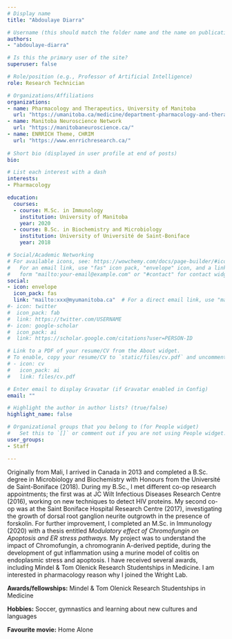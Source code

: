```yaml
---
# Display name
title: "Abdoulaye Diarra"

# Username (this should match the folder name and the name on publications)
authors:
- "abdoulaye-diarra"

# Is this the primary user of the site?
superuser: false

# Role/position (e.g., Professor of Artificial Intelligence)
role: Research Technician

# Organizations/Affiliations
organizations:
- name: Pharmacology and Therapeutics, University of Manitoba
  url: "https://umanitoba.ca/medicine/department-pharmacology-and-therapeutics"
- name: Manitoba Neuroscience Network
  url: "https://manitobaneuroscience.ca/"
- name: ENRRICH Theme, CHRIM
  url: "https://www.enrrichresearch.ca/"
  
# Short bio (displayed in user profile at end of posts)
bio: 

# List each interest with a dash
interests:
- Pharmacology

education:
  courses:
  - course: M.Sc. in Immunology
    institution: University of Manitoba
    year: 2020
  - course: B.Sc. in Biochemistry and Microbiology
    institution: University of Université de Saint-Boniface
    year: 2018

# Social/Academic Networking
# For available icons, see: https://wowchemy.com/docs/page-builder/#icons
#   For an email link, use "fas" icon pack, "envelope" icon, and a link in the
#   form "mailto:your-email@example.com" or "#contact" for contact widget.
social:
- icon: envelope
  icon_pack: fas
  link: "mailto:xxx@myumanitoba.ca"  # For a direct email link, use "mailto:test@example.org".
#- icon: twitter
#  icon_pack: fab
#  link: https://twitter.com/USERNAME
#- icon: google-scholar
#  icon_pack: ai
#  link: https://scholar.google.com/citations?user=PERSON-ID

# Link to a PDF of your resume/CV from the About widget.
# To enable, copy your resume/CV to `static/files/cv.pdf` and uncomment the lines below.
# - icon: cv
#   icon_pack: ai
#   link: files/cv.pdf

# Enter email to display Gravatar (if Gravatar enabled in Config)
email: ""

# Highlight the author in author lists? (true/false)
highlight_name: false

# Organizational groups that you belong to (for People widget)
#   Set this to `[]` or comment out if you are not using People widget.
user_groups:
- Staff

---
```

Originally from Mali, I arrived in Canada in 2013 and completed a B.Sc. degree in Microbiology and Biochemistry with Honours from the Université de Saint-Boniface (2018). During my B.Sc., I met different co-op research appointments; the first was at JC Wilt Infectious Diseases Research Centre (2016), working on new techniques to detect HIV proteins. My second co-op was at the Saint Boniface Hospital Research Centre (2017), investigating the growth of dorsal root ganglion neurite outgrowth in the presence of forskolin. For further improvement, I completed an M.Sc. in Immunology (2020) with a thesis entitled *Modulatory effect of Chromofungin on Apoptosis and ER stress pathways.* My project was to understand the impact of Chromofungin, a chromogranin A-derived peptide, during the development of gut inflammation using a murine model of colitis on endoplasmic stress and apoptosis. I have received several awards, including Mindel & Tom Olenick Research Studentships in Medicine. I am interested in pharmacology reason why I joined the Wright Lab.

**Awards/fellowships:** Mindel & Tom Olenick Research Studentships in Medicine

**Hobbies:** Soccer, gymnastics and learning about new cultures and languages

**Favourite movie:** Home Alone
